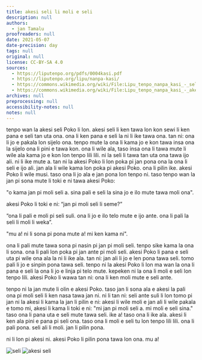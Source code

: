 ```yaml
---
title: akesi seli li moli e seli
description: null
authors:
  - jan Tamalu
proofreaders: null
date: 2021-05-07
date-precision: day
tags: null
original: null
license: CC-BY-SA 4.0
sources:
  - https://liputenpo.org/pdfs/0004kasi.pdf
  - https://liputenpo.org/lipu/nanpa-kasi/
  - https://commons.wikimedia.org/wiki/File:Lipu_tenpo_nanpa_kasi_-_seli.png
  - https://commons.wikimedia.org/wiki/File:Lipu_tenpo_nanpa_kasi_-_akesi_seli.png
archives: null
preprocessing: null
accessibility-notes: null
notes: null
---
```


tenpo wan la akesi seli Poko li lon. akesi seli li ken tawa lon kon sewi li ken pana e seli tan uta ona. ona li ken pana e seli la ni li ike tawa ona. tan ni: ona li jo e pakala lon sijelo ona. tenpo mute la ona li kama jo e kon tawa insa ona la sijelo ona li pini e tawa kon. ona li wile ala, taso insa ona li tawa mute li wile ala kama jo e kon lon tenpo lili lili. ni la seli li tawa tan uta ona tawa ijo ali. ni li ike mute a. tan ni la akesi Poko li lon poka pi jan pona ona la ona li seli e ijo ali. jan ala li wile kama lon poka pi akesi Poko. ona li pilin ike. akesi Poko li wile musi. taso ona li jo ala e jan pona lon tenpo ni. taso tenpo wan la jan pi sona mute li toki e ni tawa akesi Poko:

"o kama jan pi moli seli a. sina pali e seli la sina jo e ilo mute tawa moli ona".

akesi Poko li toki e ni: “jan pi moli seli li seme?”

“ona li pali e moli pi seli suli. ona li jo e ilo telo mute e ijo ante. ona li pali la seli li moli li weka”.

"mu a! ni li sona pi pona mute a! mi ken kama ni".

ona li pali mute tawa sona pi nasin pi jan pi moli seli. tenpo sike kama la ona li sona. ona li pali lon poka pi jan ante pi moli seli. akesi Poko li pana e seli uta pi wile ona ala la ni li ike ala. tan ni: jan ali li jo e len pona tawa seli. tomo pali li jo e sinpin pona tawa seli. tenpo ni la akesi Poko li lon ma wan la ona li pana e seli la ona li jo e linja pi telo mute. kepeken ni la ona li moli e seli lon tenpo lili. akesi Poko li wawa tan ni: ona li ken moli mute e seli ante.

tenpo ni la jan mute li olin e akesi Poko. taso jan li sona ala e akesi la pali ona pi moli seli li ken nasa tawa jan ni. ni li tan ni: seli ante suli li lon tomo pi jan ni la akesi li kama la jan li pilin e ni: akesi li wile moli e jan ali li wile pakala e tomo mi, akesi li kama li toki e ni: "mi jan pi moli seli a. mi moli e seli sina." taso ona li pana uta e seli mute tawa seli. ike a! taso ona li ike ala. akesi li ken ala pini e pana pi seli ona. taso ona li moli e seli tu lon tenpo lili lili. ona li pali pona. seli ali li moli. jan li pilin pona.

ni li lon pi akesi ni. akesi Poko li pilin pona tawa lon ona. mu a!

![seli](https://upload.wikimedia.org/wikipedia/commons/1/15/Lipu_tenpo_nanpa_kasi_-_seli.png)
![akesi seli](https://upload.wikimedia.org/wikipedia/commons/3/3e/Lipu_tenpo_nanpa_kasi_-_akesi_seli.png)